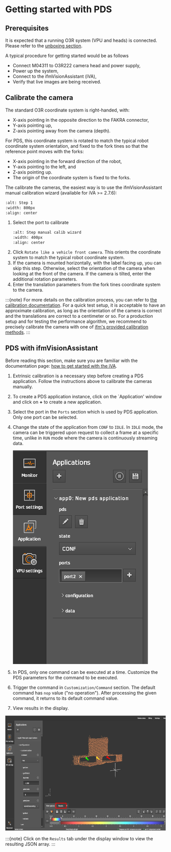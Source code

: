 # Getting started with PDS

## Prerequisites

It is expected that a running O3R system (VPU and heads) is connected. Please refer to the [unboxing section](../../GettingStarted/Unboxing/hw_unboxing.md).

A typical procedure for getting started would be as follows
- Connect M04311 to O3R222 camera head and power supply,
- Power up the system,
- Connect to the ifmVisionAssistant (iVA),
- Verify that live images are being received.

## Calibrate the camera

The standard O3R coordinate system is right-handed, with:
- X-axis pointing in the opposite direction to the FAKRA connector,
- Y-axis pointing up,
- Z-axis pointing away from the camera (depth).

For PDS, this coordinate system is rotated to match the typical robot coordinate system orientation, and fixed to the fork tines so that the reference point moves with the forks:
- X-axis pointing in the forward direction of the robot,
- Y-axis pointing to the left, and
- Z-axis pointing up.
- The origin of the coordinate system is fixed to the forks.


The calibrate the cameras, the easiest way is to use the ifmVisionAssistant manual calibration wizard (available for iVA >= 2.7.6):

   ```{image} resources/step_1_iva_man_calibration.png
   :alt: Step 1
   :width: 800px
   :align: center
   ```
1. Select the port to calibrate
   ```{image} resources/iva_calibration.png
   :alt: Step manual calib wizard
   :width: 400px
   :align: center
   ```
1. Click `Rotate like a vehicle front camera`. This orients the coordinate system to match the typical robot coordinate system. 
3. If the camera is mounted horizontally, with the label facing up, you can skip this step. Otherwise, select the orientation of the camera when looking at the front of the camera. If the camera is tilted, enter the additional rotation parameters.
4. Enter the translation parameters from the fork tines coordinate system to the camera.

:::{note}
For more details on the calibration process, you can refer to [the calibration documentation](../Calibration/pds_calibration.md).
For a quick test setup, it is acceptable to have an approximate calibration, as long as the orientation of the camera is correct and the translations are correct to a centimeter or so. 
For a production setup and for testing the performance algorithm, we recommend to precisely calibrate the camera with one of [ifm's provided calibration methods](../../CalibrationRoutines/index_calibrations.md). 
:::

## PDS with ifmVisionAssistant

Before reading this section, make sure you are familiar with the documentation page: [how to get started with the iVA](../../GettingStarted/ifmVisionAssistant/index_iVA.md).

1. Extrinsic calibration is a necessary step before creating a PDS application. Follow the instructions above to calibrate the cameras manually.
2. To create a PDS application instance, click on the `Application' window and click on **+** to create a new application.
3. Select the port in the `Ports` section which is used by PDS application. Only one port can be selected.
4. Change the state of the application from `CONF` to `IDLE`. In `IDLE` mode, the camera can be triggered upon request to collect a frame at a specific time, unlike in `RUN` mode where the camera is continuously streaming data.
   
   ![iVA_state](resources/iVA_state.png)

5. In PDS, only one command can be executed at a time. Customize the PDS parameters for the command to be executed.
6. Trigger the command in `Customization/Command` section. The default command has `nop` value ("no operation"). After processing the given command, it returns to its default command value. 
7. View results in the display.

![`getPallet` Result](resources/getPallet_result.png)

:::{note}
   Click on the `Results` tab under the display window to view the resulting JSON array.
:::

